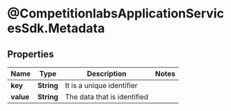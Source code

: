 # @CompetitionlabsApplicationServicesSdk.Metadata

## Properties

Name | Type | Description | Notes
------------ | ------------- | ------------- | -------------
**key** | **String** | It is a unique identifier | 
**value** | **String** | The data that is identified | 



